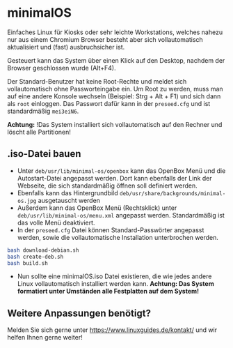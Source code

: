 # minimalOS

Einfaches Linux für Kiosks oder sehr leichte Workstations, welches nahezu nur aus einem Chromium Browser besteht aber sich vollautomatisch aktualisiert und (fast) ausbruchsicher ist.

Gesteuert kann das System über einen Klick auf den Desktop, nachdem der Browser geschlossen wurde (Alt+F4).

Der Standard-Benutzer hat keine Root-Rechte und meldet sich vollautomatisch ohne Passworteingabe ein.
Um Root zu werden, muss man auf eine andere Konsole wechseln (Beispiel: Strg + Alt + F1) und sich dann als `root` einloggen. Das Passwort dafür kann in der `preseed.cfg` und ist standardmäßig `mei3eiN6`.

**Achtung:** !Das System installiert sich vollautomatisch auf den Rechner und löscht alle Partitionen!

## .iso-Datei bauen

- Unter `deb/usr/lib/minimal-os/openbox` kann das OpenBox Menü und die Autostart-Datei angepasst werden. Dort kann ebenfalls der Link der Webseite, die sich standardmäßig öffnen soll definiert werden.
- Ebenfalls kann das Hintergrundbild `deb/usr/share/backgrounds/minimal-os.jpg` ausgetauscht werden
- Außerdem kann das OpenBox Menü (Rechtsklick) unter `deb/usr/lib/minimal-os/menu.xml` angepasst werden. Standardmäßig ist das volle Menü deaktiviert.
- In der `preseed.cfg` Datei können Standard-Passwörter angepasst werden, sowie die vollautomatische Installation unterbrochen werden.

```bash
bash download-debian.sh
bash create-deb.sh
bash build.sh
```

- Nun sollte eine minimalOS.iso Datei existieren, die wie jedes andere Linux vollautomatisch installiert werden kann. **Achtung: Das System formatiert unter Umständen alle Festplatten auf dem System!**

## Weitere Anpassungen benötigt?

Melden Sie sich gerne unter <https://www.linuxguides.de/kontakt/> und wir helfen Ihnen gerne weiter!
